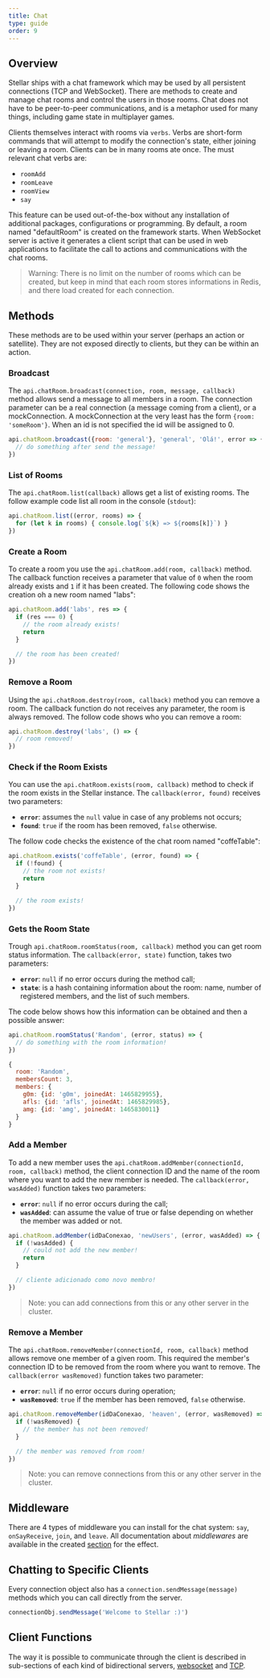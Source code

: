 ```yaml
---
title: Chat
type: guide
order: 9
---
```


## Overview

Stellar ships with a chat framework which may be used by all persistent connections (TCP and WebSocket). There are methods to create and manage chat rooms and control the users in those rooms. Chat does not have to be peer-to-peer communications, and is a metaphor used for many things, including game state in multiplayer games.

Clients themselves interact with rooms via `verbs`. Verbs are short-form commands that will attempt to modify the connection's state, either joining or leaving a room. Clients can be in many rooms ate once. The must relevant chat verbs are:

- `roomAdd`
- `roomLeave`
- `roomView`
- `say`

This feature can be used out-of-the-box without any installation of additional packages, configurations or programming. By default, a room named "defaultRoom" is created on the framework starts. When WebSocket server is active it generates a client script that can be used in web applications to facilitate the call to actions and communications with the chat rooms.

> Warning: There is no limit on the number of rooms which can be created, but keep in mind that each room stores informations in Redis, and there load created for each connection.

## Methods

These methods are to be used within your server (perhaps an action or satellite). They are not exposed directly to clients, but they can be within an action.

### Broadcast

The `api.chatRoom.broadcast(connection, room, message, callback)` method allows send a message to all members in a room. The connection parameter can be a real connection (a message coming from a client), or a mockConnection. A mockConnection at the very least has the form `{room: 'someRoom'}`. When an id is not specified the id will be assigned to 0.

```javascript
api.chatRoom.broadcast({room: 'general'}, 'general', 'Olá!', error => {
  // do something after send the message!
})
```

### List of Rooms

The `api.chatRoom.list(callback)` allows get a list of existing rooms. The follow example code list all room in the console (`stdout`):

```javascript
api.chatRoom.list((error, rooms) => {
  for (let k in rooms) { console.log(`${k} => ${rooms[k]}`) }
})
```

### Create a Room

To create a room you use the `api.chatRoom.add(room, callback)` method. The callback function receives a parameter that value of `0` when the room already exists and `1` if it has been created. The following code shows the creation oh a new room named "labs":

```javascript
api.chatRoom.add('labs', res => {
  if (res === 0) {
    // the room already exists!
    return
  }

  // the room has been created!
})
```

###  Remove a Room

Using the `api.chatRoom.destroy(room, callback)` method you can remove a room. The callback function do not receives any parameter, the room is always removed. The follow code shows who you can remove a room:

```javascript
api.chatRoom.destroy('labs', () => {
  // room removed!
})
```

### Check if the Room Exists

You can use the `api.chatRoom.exists(room, callback)` method to check if the room exists in the Stellar instance. The `callback(error, found)` receives two parameters:

- **`error`**: assumes the `null` value in case of any problems not occurs;
- **`found`**: `true` if the room has been removed, `false` otherwise.

The follow code checks the existence of the chat room named "coffeTable":

```javascript
api.chatRoom.exists('coffeTable', (error, found) => {
  if (!found) {
    // the room not exists!
    return
  }

  // the room exists!
})
```

### Gets the Room State

Trough `api.chatRoom.roomStatus(room, callback)` method you can get room status information. The `callback(error, state)` function, takes two parameters:

- **`error`**: `null` if no error occurs during the method call;
- **`state`**: is a hash containing information about the room: name, number of registered members, and the list of such members.

The code below shows how this information can be obtained and then a possible answer:

```javascript
api.chatRoom.roomStatus('Random', (error, status) => {
  // do something with the room information!
})
```

```javascript
{
  room: 'Random',
  membersCount: 3,
  members: {
    g0m: {id: 'g0m', joinedAt: 1465829955},
    afls: {id: 'afls', joinedAt: 1465829985},
    amg: {id: 'amg', joinedAt: 1465830011}
  }
}
```

### Add a Member

To add a new member uses the `api.chatRoom.addMember(connectionId, room, callback)` method, the client connection ID and the name of the room where you want to add the new member is needed. The `callback(error, wasAdded)` function takes two parameters:

- **`error`**: `null` if no error occurs during the call;
- **`wasAdded`**: can assume the value of true or false depending on whether the member was added or not.

```javascript
api.chatRoom.addMember(idDaConexao, 'newUsers', (error, wasAdded) => {
  if (!wasAdded) {
    // could not add the new member!
    return
  }

  // cliente adicionado como novo membro!
})
```

> Note: you can add connections from this or any other server in the cluster.

### Remove a Member

The `api.chatRoom.removeMember(connectionId, room, callback)` method allows remove one member of a given room. This required the member's connection ID to be removed from the room where you want to remove. The `callback(error wasRemoved)` function takes two parameter:

- **`error`**: `null` if no error occurs during operation;
- **`wasRemoved`**: `true` if the member has been removed, `false` otherwise.

```javascript
api.chatRoom.removeMember(idDaConexao, 'heaven', (error, wasRemoved) => {
  if (!wasRemoved) {
    // the member has not been removed!
  }

  // the member was removed from room!
})
```

> Note: you can remove connections from this or any other server in the cluster.

## Middleware

There are 4 types of middleware you can install for the chat system: `say`, `onSayReceive`, `join`, and `leave`. All documentation about _middlewares_ are available in the created [section](./middleware.html) for the effect.

## Chatting to Specific Clients

Every connection object also has a `connection.sendMessage(message)` methods which you can call directly from the server.

```javascript
connectionObj.sendMessage('Welcome to Stellar :)')
```

## Client Functions

The way it is possible to communicate through the client is described in sub-sections of each kind of bidirectional servers, [websocket](websocket.html) and [TCP](tcp.html).
